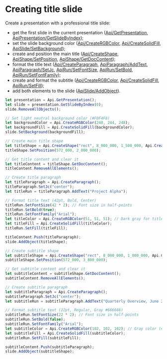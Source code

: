 # Creating title slide

Create a presentation with a professional title slide:

- get the first slide in the current presentation ([Api/GetPresentation](/docs/office-api/usage-api/presentation-api/Api/Methods/GetPresentation.md), [ApiPresentation/GetSlideByIndex](/docs/office-api/usage-api/presentation-api/ApiPresentation/Methods/GetSlideByIndex.md));
- set the slide background color ([Api/CreateRGBColor](/docs/office-api/usage-api/presentation-api/Api/Methods/CreateRGBColor.md), [Api/CreateSolidFill](/docs/office-api/usage-api/presentation-api/Api/Methods/CreateSolidFill.md), [ApiSlide/SetBackground](/docs/office-api/usage-api/presentation-api/ApiSlide/Methods/SetBackground.md));
- create and position the main title ([Api/CreateShape](/docs/office-api/usage-api/presentation-api/Api/Methods/CreateShape.md), [ApiShape/SetPosition](/docs/office-api/usage-api/presentation-api/ApiShape/Methods/SetPosition.md), [ApiShape/GetDocContent](/docs/office-api/usage-api/presentation-api/ApiShape/Methods/GetDocContent.md));
- format the title text ([Api/CreateParagraph](/docs/office-api/usage-api/presentation-api/Api/Methods/CreateParagraph.md), [ApiParagraph/AddText](/docs/office-api/usage-api/presentation-api/ApiParagraph/Methods/AddText.md), [ApiParagraph/SetJc](/docs/office-api/usage-api/presentation-api/ApiParagraph/Methods/SetJc.md), [ApiRun/SetFontSize](/docs/office-api/usage-api/presentation-api/ApiRun/Methods/SetFontSize.md), [ApiRun/SetBold](/docs/office-api/usage-api/presentation-api/ApiRun/Methods/SetBold.md), [ApiRun/SetFontFamily](/docs/office-api/usage-api/presentation-api/ApiRun/Methods/SetFontFamily.md));
- create and format the subtitle ([Api/CreateRGBColor](/docs/office-api/usage-api/presentation-api/Api/Methods/CreateRGBColor.md), [Api/CreateSolidFill](/docs/office-api/usage-api/presentation-api/Api/Methods/CreateSolidFill.md), [ApiRun/SetFill](/docs/office-api/usage-api/presentation-api/ApiRun/Methods/SetFill.md));
- add both elements to the slide ([ApiSlide/AddObject](/docs/office-api/usage-api/presentation-api/ApiSlide/Methods/AddObject.md)).


```ts editor-pptx
let presentation = Api.GetPresentation();
let slide = presentation.GetSlideByIndex(0);
slide.RemoveAllObjects();

// Set light neutral background color (#F0F4F8)
let backgroundColor = Api.CreateRGBColor(240, 244, 248);
let backgroundFill = Api.CreateSolidFill(backgroundColor);
slide.SetBackground(backgroundFill);

// Create main title shape
let titleShape = Api.CreateShape("rect", 8_000_000, 1_500_000, Api.CreateNoFill(), Api.CreateStroke(0, Api.CreateNoFill()));
titleShape.SetPosition(572_000, 2_000_000);

// Get title content and clear it
let titleContent = titleShape.GetDocContent();
titleContent.RemoveAllElements();

// Create title paragraph
let titleParagraph = Api.CreateParagraph();
titleParagraph.SetJc("center");
let titleRun = titleParagraph.AddText("Project Alpha");

// Format title text (42pt, Bold, Center)
titleRun.SetFontSize(42 * 2); // Font size in half-points
titleRun.SetBold(true);
titleRun.SetFontFamily("Arial");
let titleColor = Api.CreateRGBColor(51, 51, 51); // Dark gray for title
let titleFill = Api.CreateSolidFill(titleColor);
titleRun.SetFill(titleFill);

titleContent.Push(titleParagraph);
slide.AddObject(titleShape);

// Create subtitle shape
let subtitleShape = Api.CreateShape("rect", 8_000_000, 1_000_000, Api.CreateNoFill(), Api.CreateStroke(0, Api.CreateNoFill()));
subtitleShape.SetPosition(572_000, 3_800_000);

// Get subtitle content and clear it
let subtitleContent = subtitleShape.GetDocContent();
subtitleContent.RemoveAllElements();

// Create subtitle paragraph
let subtitleParagraph = Api.CreateParagraph();
subtitleParagraph.SetJc("center");
let subtitleRun = subtitleParagraph.AddText("Quarterly Overview, June 2025");

// Format subtitle text (22pt, Regular, Gray #666666)
subtitleRun.SetFontSize(22 * 2); // Font size in half-points
subtitleRun.SetBold(false);
subtitleRun.SetFontFamily("Arial");
let subtitleColor = Api.CreateRGBColor(102, 102, 102); // Gray color (#666666)
let subtitleFill = Api.CreateSolidFill(subtitleColor);
subtitleRun.SetFill(subtitleFill);

subtitleContent.Push(subtitleParagraph);
slide.AddObject(subtitleShape);
```
